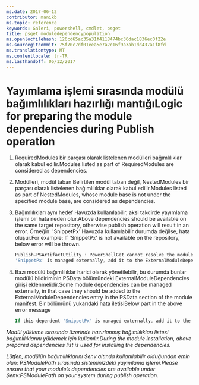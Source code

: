 ```yaml
---
ms.date: 2017-06-12
contributor: manikb
ms.topic: reference
keywords: Galeri, powershell, cmdlet, psget
title: psget_moduledependencypopulation
ms.openlocfilehash: 126cd65ac35a31f4118474bc36dac1836ec0f22e
ms.sourcegitcommit: 75f70c7df01eea5e7a2c16f9a3ab1dd437a1f8fd
ms.translationtype: MT
ms.contentlocale: tr-TR
ms.lasthandoff: 06/12/2017
---
```

# <a name="logic-for-preparing-the-module-dependencies-during-publish-operation"></a><span data-ttu-id="deb96-103">Yayımlama işlemi sırasında modülü bağımlılıkları hazırlığı mantığı</span><span class="sxs-lookup"><span data-stu-id="deb96-103">Logic for preparing the module dependencies during Publish operation</span></span>
1.  <span data-ttu-id="deb96-104">RequiredModules bir parçası olarak listelenen modülleri bağımlılıklar olarak kabul edilir.</span><span class="sxs-lookup"><span data-stu-id="deb96-104">Modules listed as part of RequiredModules are considered as dependencies.</span></span>
2.  <span data-ttu-id="deb96-105">Modülleri, modül taban Belirtilen modül taban değil, NestedModules bir parçası olarak listelenen bağımlılıklar olarak kabul edilir.</span><span class="sxs-lookup"><span data-stu-id="deb96-105">Modules listed as part of NestedModules, whose module base is not under the specified module base, are considered as dependencies.</span></span>

3.  <span data-ttu-id="deb96-106">Bağımlılıkları aynı hedef Havuzda kullanılabilir, aksi takdirde yayımlama işlemi bir hata neden olur.</span><span class="sxs-lookup"><span data-stu-id="deb96-106">Above dependencies should be available on the same target repository, otherwise publish operation will result in an error.</span></span>
    <span data-ttu-id="deb96-107">Örneğin: 'SnippetPx' Havuzda kullanılabilir durumda değilse, hata oluşur.</span><span class="sxs-lookup"><span data-stu-id="deb96-107">For example: If 'SnippetPx' is not available on the repository, below error will be thrown.</span></span>
    ```powershell
    Publish-PSArtifactUtility : PowerShellGet cannot resolve the module dependency 'SnippetPx' of the module 'TypePx' on the repository 'LocalRepo'. Verify that the dependent module 'SnippetPx' is available in the repository 'LocalRepo'. If this dependent
    'SnippetPx' is managed externally, add it to the ExternalModuleDependencies entry in the PSData section of the module manifest.
    ```
4.  <span data-ttu-id="deb96-108">Bazı modülü bağımlılıklar harici olarak yönetilebilir, bu durumda bunlar modülü bildiriminin PSData bölümündeki ExternalModuleDependencies girişi eklenmelidir.</span><span class="sxs-lookup"><span data-stu-id="deb96-108">Some module dependencies can be managed externally, in that case they should be added to the ExternalModuleDependencies entry in the PSData section of the module manifest.</span></span>
    <span data-ttu-id="deb96-109">Bir bölümünü yukarıdaki hata iletisi</span><span class="sxs-lookup"><span data-stu-id="deb96-109">Below part in the above error message</span></span>
    ```powershell
    If this dependent 'SnippetPx' is managed externally, add it to the ExternalModuleDependencies entry in the PSData section of the module manifest.
    ```

<span data-ttu-id="deb96-110">*Modül yükleme sırasında üzerinde hazırlanmış bağımlılıkları listesi bağımlılıklarını yüklemek için kullanılır.*</span><span class="sxs-lookup"><span data-stu-id="deb96-110">*During the module installation, above prepared dependencies list is used for installing the dependencies.*</span></span>

<span data-ttu-id="deb96-111">*Lütfen, modülün bağımlılıklarını $env altında kullanılabilir olduğundan emin olun: PSModulePath sırasında sisteminizdeki yayımlama işlemi.*</span><span class="sxs-lookup"><span data-stu-id="deb96-111">*Please ensure that your module’s dependencies are available under $env:PSModulePath on your system during publish operation.*</span></span>

